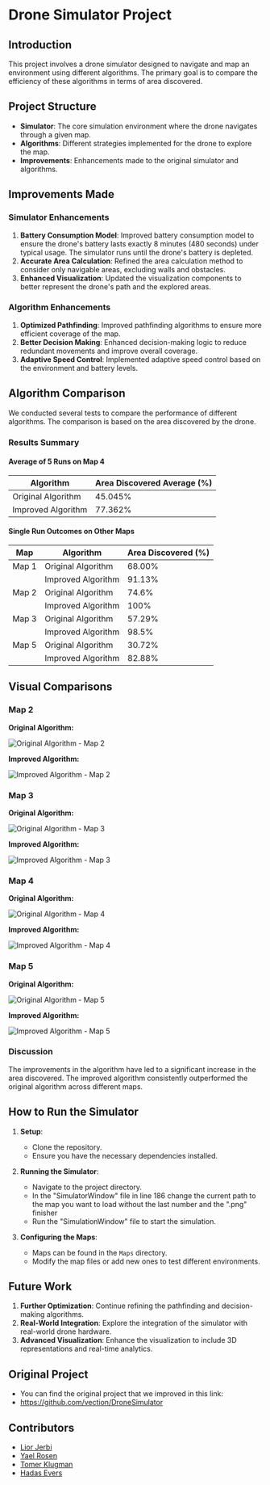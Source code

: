 # Drone Simulator Project

## Introduction

This project involves a drone simulator designed to navigate and map an environment using different algorithms. The primary goal is to compare the efficiency of these algorithms in terms of area discovered.


## Project Structure

- **Simulator**: The core simulation environment where the drone navigates through a given map.
- **Algorithms**: Different strategies implemented for the drone to explore the map.
- **Improvements**: Enhancements made to the original simulator and algorithms.

## Improvements Made

### Simulator Enhancements

1. **Battery Consumption Model**: Improved battery consumption model to ensure the drone's battery lasts exactly 8 minutes (480 seconds) under typical usage. The simulator runs until the drone's battery is depleted.
2. **Accurate Area Calculation**: Refined the area calculation method to consider only navigable areas, excluding walls and obstacles.
3. **Enhanced Visualization**: Updated the visualization components to better represent the drone's path and the explored areas.

### Algorithm Enhancements

1. **Optimized Pathfinding**: Improved pathfinding algorithms to ensure more efficient coverage of the map.
2. **Better Decision Making**: Enhanced decision-making logic to reduce redundant movements and improve overall coverage.
3. **Adaptive Speed Control**: Implemented adaptive speed control based on the environment and battery levels.

## Algorithm Comparison

We conducted several tests to compare the performance of different algorithms. The comparison is based on the area discovered by the drone.

### Results Summary

#### Average of 5 Runs on Map 4

| Algorithm          | Area Discovered Average (%) |
|--------------------|-----------------------------|
| Original Algorithm | 45.045%                     |
| Improved Algorithm | 77.362%                     |

#### Single Run Outcomes on Other Maps

| Map   | Algorithm          | Area Discovered (%) |
|-------|--------------------|---------------------|
| Map 1 | Original Algorithm | 68.00%              |
|       | Improved Algorithm | 91.13%              |
| Map 2 | Original Algorithm | 74.6%               |
|       | Improved Algorithm | 100%                |
| Map 3 | Original Algorithm | 57.29%              |
|       | Improved Algorithm | 98.5%               |
| Map 5 | Original Algorithm | 30.72%              |
|       | Improved Algorithm | 82.88%              |


## Visual Comparisons

### Map 2

**Original Algorithm:**

![Original Algorithm - Map 2](C:\Users\user\IdeaProjects\DroneSimulator-master\Outcomes\Map2\OriginalAlgo\74%.PNG)

**Improved Algorithm:**

![Improved Algorithm - Map 2](C:\Users\user\IdeaProjects\DroneSimulator-master\Outcomes\Map2\ImprovedAlgo\100%.PNG)

### Map 3

**Original Algorithm:**

![Original Algorithm - Map 3](C:\Users\user\IdeaProjects\DroneSimulator-master\Outcomes\Map3\OriginalAlgo\57%.PNG)

**Improved Algorithm:**

![Improved Algorithm - Map 3](C:\Users\user\IdeaProjects\DroneSimulator-master\Outcomes\Map3\ImprovedAlgo\improved(98%).PNG)

### Map 4

**Original Algorithm:**

![Original Algorithm - Map 4](C:\Users\user\IdeaProjects\DroneSimulator-master\Outcomes\Map4\OriginalAlgo\56%.PNG)

**Improved Algorithm:**

![Improved Algorithm - Map 4](C:\Users\user\IdeaProjects\DroneSimulator-master\Outcomes\Map4\ImprovedAlgo\88%.PNG)

### Map 5

**Original Algorithm:**

![Original Algorithm - Map 5](C:\Users\user\IdeaProjects\DroneSimulator-master\Outcomes\Map5\OriginalAlgo\30%.PNG)

**Improved Algorithm:**

![Improved Algorithm - Map 5](C:\Users\user\IdeaProjects\DroneSimulator-master\Outcomes\Map5\ImprovedAlgo\82%.PNG)

### Discussion

The improvements in the algorithm have led to a significant increase in the area discovered. The improved algorithm consistently outperformed the original algorithm across different maps.

## How to Run the Simulator

1. **Setup**:
    - Clone the repository.
    - Ensure you have the necessary dependencies installed.

2. **Running the Simulator**:
    - Navigate to the project directory.
    - In the "SimulatorWindow" file in line 186 change the current path to the map you want to load without the last number and the ".png" finisher
    - Run the "SimulationWindow" file to start the simulation.

3. **Configuring the Maps**:
    - Maps can be found in the `Maps` directory.
    - Modify the map files or add new ones to test different environments.

## Future Work

1. **Further Optimization**: Continue refining the pathfinding and decision-making algorithms.
2. **Real-World Integration**: Explore the integration of the simulator with real-world drone hardware.
3. **Advanced Visualization**: Enhance the visualization to include 3D representations and real-time analytics.

## Original Project

- You can find the original project that we improved in this link: 
- https://github.com/vection/DroneSimulator

## Contributors

- [Lior Jerbi](https://github.com/LiorJerbi)
- [Yael Rosen](https://github.com/yaelrosen77)
- [Tomer Klugman](https://github.com/tomerklugman)
- [Hadas Evers](https://github.com/hadasevers)
